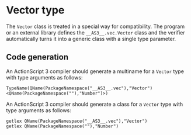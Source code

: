 # Vector type

The `Vector` class is treated in a special way for compatibility. The program or an external library defines the `__AS3__.vec.Vector` class and the verifier automatically turns it into a generic class with a single type parameter.

## Code generation

An ActionScript 3 compiler should generate a multiname for a `Vector` type with type arguments as follows:

```plain
TypeName(QName(PackageNamespace("__AS3__.vec"),"Vector")<QName(PackageNamespace(""),"Number")>)
```

An ActionScript 3 compiler should generate a class for a `Vector` type with type arguments as follows:

```plain
getlex QName(PackageNamespace("__AS3__.vec"),"Vector")
getlex QName(PackageNamespace(""),"Number")
```